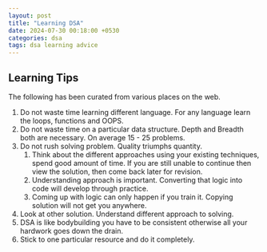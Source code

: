```yaml
---
layout: post
title: "Learning DSA"
date: 2024-07-30 00:18:00 +0530
categories: dsa
tags: dsa learning advice
---
```


## Learning Tips

The following has been curated from various places on the web.

1. Do not waste time learning different language. For any language learn the loops, functions and OOPS.
2. Do not waste time on a particular data structure. Depth and Breadth both are necessary. On average 15 - 25 problems.
3. Do not rush solving problem. Quality triumphs quantity.
   1. Think about the different approaches using your existing techniques, spend good amount of time. If you are still unable to continue then view the solution, then come back later for revision.
   2. Understanding approach is important. Converting that logic into code will develop through practice.
   3. Coming up with logic can only happen if you train it. Copying solution will not get you anywhere.
4. Look at other solution. Understand different approach to solving.
5. DSA is like bodybuilding you have to be consistent otherwise all your hardwork goes down the drain.
6. Stick to one particular resource and do it completely.
